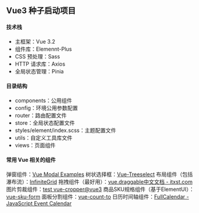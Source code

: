 ## Vue3 种子启动项目

#### 技术栈
- 主框架：Vue 3.2
- 组件库：Elemennt-Plus
- CSS 预处理：Sass
- HTTP 请求库：Axios
- 全局状态管理：Pinia

#### 目录结构
- components：公用组件
- config：环境公用参数配置
- router：路由配置文件
- store：全局状态配置文件
- styles/element/index.scss：主题配置文件
- utils：自定义工具库文件
- views：页面组件

#### 常用 Vue 相关的组件
弹窗组件：[Vue Modal Examples](http://vue-js-modal.yev.io/)
树状选择框：[Vue-Treeselect](https://vue-treeselect.js.org/)
布局组件（包括瀑布流）：[InfiniteGrid](https://naver.github.io/egjs-infinitegrid/)
拖拽组件（最好用）：[vue.draggable中文文档 - itxst.com](https://www.itxst.com/vue-draggable/tutorial.html)
图片剪裁组件：[test vue-cropper@vue3](https://github.xyxiao.cn/vue-cropper/docs/vue3.html)
商品SKU规格组件（基于ElementUI）：[vue-sku-form](https://hooray.github.io/vue-sku-form/)
面板分割组件：[vue-count-to](http://panjiachen.github.io/split-pane/demo/index.html)
日历时间轴组件：[FullCalendar - JavaScript Event Calendar](https://fullcalendar.io/)

